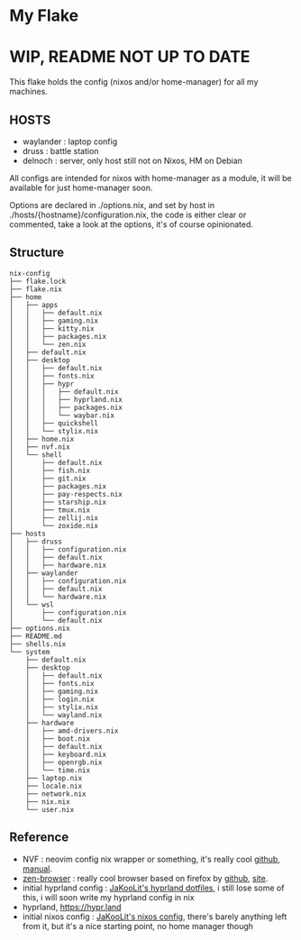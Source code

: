 # My Flake

# WIP, README NOT UP TO DATE

This flake holds the config (nixos and/or home-manager) for all my machines.

## HOSTS

- waylander : laptop config
- druss : battle station
- delnoch : server, only host still not on Nixos, HM on Debian

All configs are intended for nixos with home-manager as a module, it will be available for just home-manager soon.

Options are declared in ./options.nix, and set by host in ./hosts/{hostname}/configuration.nix, the code is either clear or commented, take a look at the options, it's of course opinionated.

## Structure

```shell
nix-config
├── flake.lock
├── flake.nix
├── home
│   ├── apps
│   │   ├── default.nix
│   │   ├── gaming.nix
│   │   ├── kitty.nix
│   │   ├── packages.nix
│   │   └── zen.nix
│   ├── default.nix
│   ├── desktop
│   │   ├── default.nix
│   │   ├── fonts.nix
│   │   ├── hypr
│   │   │   ├── default.nix
│   │   │   ├── hyprland.nix
│   │   │   ├── packages.nix
│   │   │   └── waybar.nix
│   │   ├── quickshell
│   │   └── stylix.nix
│   ├── home.nix
│   ├── nvf.nix
│   └── shell
│       ├── default.nix
│       ├── fish.nix
│       ├── git.nix
│       ├── packages.nix
│       ├── pay-respects.nix
│       ├── starship.nix
│       ├── tmux.nix
│       ├── zellij.nix
│       └── zoxide.nix
├── hosts
│   ├── druss
│   │   ├── configuration.nix
│   │   ├── default.nix
│   │   ├── hardware.nix
│   ├── waylander
│   │   ├── configuration.nix
│   │   ├── default.nix
│   │   └── hardware.nix
│   └── wsl
│       ├── configuration.nix
│       └── default.nix
├── options.nix
├── README.md
├── shells.nix
└── system
    ├── default.nix
    ├── desktop
    │   ├── default.nix
    │   ├── fonts.nix
    │   ├── gaming.nix
    │   ├── login.nix
    │   ├── stylix.nix
    │   └── wayland.nix
    ├── hardware
    │   ├── amd-drivers.nix
    │   ├── boot.nix
    │   ├── default.nix
    │   ├── keyboard.nix
    │   ├── openrgb.nix
    │   └── time.nix
    ├── laptop.nix
    ├── locale.nix
    ├── network.nix
    ├── nix.nix
    └── user.nix

```


## Reference

- NVF : neovim config nix wrapper or something, it's really cool [github](https://github.com/NotAShelf/nvf), [manual](https://notashelf.github.io/nvf/index.xhtml).
- [zen-browser](https://zen-browser.app) : really cool browser based on firefox by [github](https://github.com/zen-browser/desktop), [site](https://zen-browser.app). 
- initial hyprland config : [JaKooLit's hyprland dotfiles](https://github.com/JaKooLit/Hyprland-Dots), i still lose some of this, i will soon write my hyprland config in nix
- hyprland, https://hypr.land
- initial nixos config : [JaKooLit's nixos config](https://github.com/JaKooLit/NixOS-Hyprland/tree/main), there's barely anything left from it, but it's a nice starting point, no home manager though


